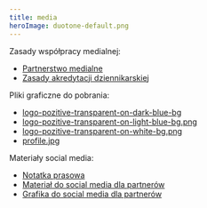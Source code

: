 ```yaml
---
title: media
heroImage: duotone-default.png
---
```


Zasady współpracy medialnej:

* [Partnerstwo medialne](/media/files/partnerstwo-medialne-pozitive-tech.pdf)
* [Zasady akredytacji dziennikarskiej](/media/files/zasady-akredytacji-dziennikarskiej-pozitive-tech.pdf)


Pliki graficzne do pobrania:

* [logo-pozitive-transparent-on-dark-blue-bg](/media/files/logo-pozitive-transparent-on-dark-blue-bg.png)
* [logo-pozitive-transparent-on-light-blue-bg.png](/media/files/logo-pozitive-transparent-on-light-blue-bg.png)
* [logo-pozitive-transparent-on-white-bg.png](/media/files/logo-pozitive-transparent-on-white-bg.png)
* [profile.jpg](/media/files/profile.jpg)

Materiały social media:

* [Notatka prasowa](/media/files/pozitive-technologies-notatka-prasowa.docx)
* [Materiał do social media dla partnerów](/media/files/pozitive-technologies-material-social-media-dla-partnerow.docx)
* [Grafika do social media dla partnerów](/media/files/post-facebook.jpg)

       


